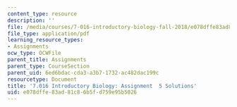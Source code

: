 ```yaml
---
content_type: resource
description: ''
file: /media/courses/7-016-introductory-biology-fall-2018/e078dffe83ad81c86b5fd759e95b5026_MIT7_016F18PS5_soln.pdf
file_type: application/pdf
learning_resource_types:
- Assignments
ocw_type: OCWFile
parent_title: Assignments
parent_type: CourseSection
parent_uid: 6ed6bdac-cda3-a3b7-1732-ac482dac199c
resourcetype: Document
title: '7.016 Introductory Biology: Assignment  5 Solutions'
uid: e078dffe-83ad-81c8-6b5f-d759e95b5026
---
```

